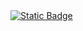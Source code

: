 <a href="https://discordapp.com/users/308514861795639297/" target="_blank">
<img alt="Static Badge" src="https://img.shields.io/badge/insaneluv-ffffff?style=flat&logo=discord&link=https%3A%2F%2Fdiscord.com%2Fusers%2F308514861795639297%2F"></a>
